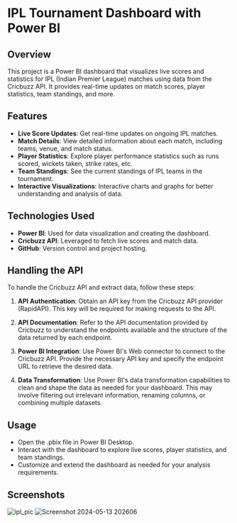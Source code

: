 # IPL Tournament Dashboard with Power BI

## Overview
This project is a Power BI dashboard that visualizes live scores and statistics for IPL (Indian Premier League) matches using data from the Cricbuzz API. It provides real-time updates on match scores, player statistics, team standings, and more.

## Features
- **Live Score Updates**: Get real-time updates on ongoing IPL matches.
- **Match Details**: View detailed information about each match, including teams, venue, and match status.
- **Player Statistics**: Explore player performance statistics such as runs scored, wickets taken, strike rates, etc.
- **Team Standings**: See the current standings of IPL teams in the tournament.
- **Interactive Visualizations**: Interactive charts and graphs for better understanding and analysis of data.

## Technologies Used
- **Power BI**: Used for data visualization and creating the dashboard.
- **Cricbuzz API**: Leveraged to fetch live scores and match data.
- **GitHub**: Version control and project hosting.

## Handling the API
To handle the Cricbuzz API and extract data, follow these steps:

1. **API Authentication**: Obtain an API key from the Cricbuzz API provider (RapidAPI). This key will be required for making requests to the API.

2. **API Documentation**: Refer to the API documentation provided by Cricbuzz to understand the endpoints available and the structure of the data returned by each endpoint.

3. **Power BI Integration**: Use Power BI's Web connector to connect to the Cricbuzz API. Provide the necessary API key and specify the endpoint URL to retrieve the desired data.

4. **Data Transformation**: Use Power BI's data transformation capabilities to clean and shape the data as needed for your dashboard. This may involve filtering out irrelevant information, renaming columns, or combining multiple datasets.

## Usage
- Open the .pbix file in Power BI Desktop.
- Interact with the dashboard to explore live scores, player statistics, and team standings.
- Customize and extend the dashboard as needed for your analysis requirements.

## Screenshots



![ipl_pic](https://github.com/7Mtank/PowerBi_Dashboard/assets/139702150/0bc10847-0be9-4727-afc8-814b04c77f93)
![Screenshot 2024-05-13 202606](https://github.com/7Mtank/PowerBi_Dashboard/assets/139702150/5ff3c1f4-87e0-4cad-b0ec-1c3a42508509)



